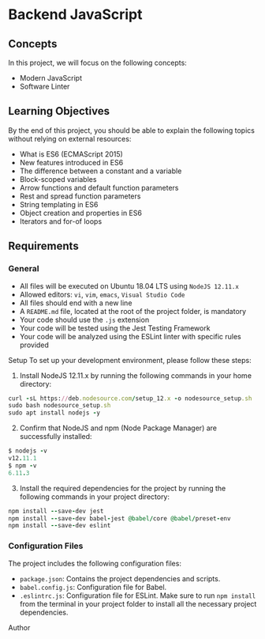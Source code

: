 # Backend JavaScript

## Concepts
In this project, we will focus on the following concepts:

+ Modern JavaScript
+ Software Linter

## Learning Objectives
By the end of this project, you should be able to explain the following topics without relying on external resources:

+ What is ES6 (ECMAScript 2015)
+ New features introduced in ES6
+ The difference between a constant and a variable
+ Block-scoped variables
+ Arrow functions and default function parameters
+ Rest and spread function parameters
+ String templating in ES6
+ Object creation and properties in ES6
+ Iterators and for-of loops

## Requirements
### General
+ All files will be executed on Ubuntu 18.04 LTS using `NodeJS 12.11.x`
+ Allowed editors: `vi`, `vim`, `emacs`, `Visual Studio Code`
+ All files should end with a new line
+ A `README.md` file, located at the root of the project folder, is mandatory
+ Your code should use the `.js` extension
+ Your code will be tested using the Jest Testing Framework
+ Your code will be analyzed using the ESLint linter with specific rules provided

Setup
To set up your development environment, please follow these steps:

1. Install NodeJS 12.11.x by running the following commands in your home directory:
```ruby
curl -sL https://deb.nodesource.com/setup_12.x -o nodesource_setup.sh
sudo bash nodesource_setup.sh
sudo apt install nodejs -y
```
2. Confirm that NodeJS and npm (Node Package Manager) are successfully installed:
```ruby
$ nodejs -v
v12.11.1
$ npm -v
6.11.3
```

3. Install the required dependencies for the project by running the following commands in your project directory:
```ruby
npm install --save-dev jest
npm install --save-dev babel-jest @babel/core @babel/preset-env
npm install --save-dev eslint
```

### Configuration Files
The project includes the following configuration files:

+ `package.json`: Contains the project dependencies and scripts.
+ `babel.config.js`: Configuration file for Babel.
+ `.eslintrc.js`: Configuration file for ESLint.
Make sure to run `npm install` from the terminal in your project folder to install all the necessary project dependencies.

Author

